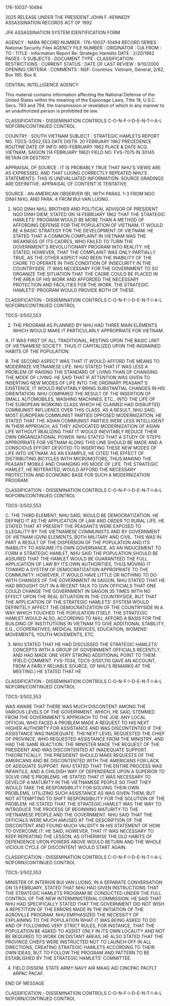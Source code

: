 176-10037-10494

2025 RELEASE UNDER THE PRESIDENT JOHN F. KENNEDY ASSASSINATION RECORDS ACT OF 1992

JFK ASSASSINATION SYSTEM
IDENTIFICATION FORM

AGENCY : NARA
RECORD NUMBER : 176-10037-10494
RECORD SERIES : National Security Files
AGENCY FILE NUMBER :
ORIGINATOR : CIA
FROM :
TO :
TITLE : Information Report Re: Strategic Hamlets
DATE : 2/20/1962
PAGES : 5
SUBJECTS :
DOCUMENT TYPE :
CLASSIFICATION :
RESTRICTIONS :
CURRENT STATUS :
DATE OF LAST REVIEW : 9/10/2000
OPENING CRITERIA :
COMMENTS : NSF: Countries: Vietnam, General, 2/62, Box 195. Box 8.

CENTRAL INTELLIGENCE AGENCY

This material contains information affecting the National Defense of the United States within the meaning of the Espionage Laws, Title 18, U.S.C. Secs. 793 and 794, the transmission or revelation of which in any manner to an unauthorized person is prohibited be law.

CLASSIFICATION - DISSEMINATION CONTROLS
C-O-N-F-I-D-E-N-T-I-A-L NOFORN/CONTINUED CONTROL

COUNTRY : SOUTH VIETNAM
SUBJECT : STRATEGIC HAMLETS
REPORT NO. TDCS-3/502,553
DATE DISTR. 20 FEBRUARY 1962
PRECEDENCE ROUTINE
DATE OF INFO: MID-FEBRUARY 1962
PLACE & DATE ACQ. VIETNAM, SAIGON (14 FEBRUARY 1962)
FIELD NO. FVS-7075 IN 30145
RETAIN OR DESTROY

APPRAISAL OF SOURCE : IT IS PROBABLY TRUE THAT NHU'S VIEWS ARE AS EXPRESSED, AND THAT LUONG CORRECTLY REPEATED NHU'S STATEMENTS.
THIS IS UNEVALUATED INFORMATION. SOURCE GRADINGS ARE DEFINITIVE. APPRAISAL OF CONTENT IS TENTATIVE.

SOURCE : AN AMERICAN OBSERVER (B), WITH PARAS. 1-3 FROM NGO DINH NHU, AND PARA. 4 FROM BUI VAN LUONG.

1. NGO DINH NHU, BROTHER AND POLITICAL ADVISOR OF PRESIDENT NGO DINH DIEM, STATED ON 14 FEBRUARY 1962 THAT THE STRATEGIC HAMLETS' PROGRAM WOULD BE MORE THAN A METHOD OF AFFORDING DEFENSE FOR THE POPULATION OF VIETNAM, IT WOULD BE A BASIC STRATEGY FOR THE DEVELOPMENT OF VIETNAM. HE STATED THAT A COMMON COMPLAINT IN VIETNAM WAS THE WEAKNESS OF ITS CADRES, WHO FAILED TO TURN THE GOVERNMENT'S REVOLUTIONARY PROGRAM INTO REALITY. HE STATED, HOWEVER, THAT THE COMPLAINT WAS ONLY PARTIALLY TRUE, AS THE OTHER ASPECT HAD BEEN THE INABILITY OF THE CADRE TO OPERATE IN THIS CONDITION OF INSECURITY IN THE COUNTRYSIDE. IT WAS NECESSARY FOR THE GOVERNMENT TO SO ORGANIZE THE SITUATION THAT THE CADRE COULD BE PLACED IN THE AREA OF HIS WORK AND AFFORDED THE NECESSARY PROTECTION AND FACILITIES FOR THE WORK. THE STRATEGIC HAMLETS' PROGRAM WOULD PROVIDE BOTH OF THESE.

CLASSIFICATION - DISSEMINATION CONTROLS
C-O-N-F-I-D-E-N-T-I-A-L NOFORN/CONTINUED CONTROL

TDCS-3/502,553

2. THE PROGRAM AS PLANNED BY NHU HAD THREE MAIN ELEMENTS WHICH WOULD MAKE IT PARTICULARLY APPROPRIATE FOR VIETNAM.

A. IT WAS FIRST OF ALL TRADITIONAL, RESTING UPON THE BASIC UNIT OF VIETNAMESE SOCIETY. THUS IT CAPITALIZED UPON THE INGRAINED HABITS OF THE POPULATION.

B. THE SECOND ASPECT WAS THAT IT WOULD AFFORD THE MEANS TO MODERNIZE VIETNAMESE LIFE. NHU STATED THAT IT WAS LESS A PROBLEM OF RAISING THE STANDARD OF LIVING THAN OF CHANGING THE MODE OF LIVING. HE SAID THAT IF ATTENTION WAS GIVEN TO INSERTING NEW MODES OF LIFE INTO THE ORDINARY PEASANT'S EXISTENCE, IT WOULD INEVITABLY BRING SUBSTANTIAL CHANGES IN HIS ORIENTATION. NHU COMPARED THE RESULT OF THE INSERTION OF SMALL AUTOMOBILES, WASHING MACHINES, ETC., INTO THE LIFE OF THE EUROPEAN WORKING CLASS WHICH HE CLAIMED HAD DISRUPTED COMMUNIST INFLUENCE OVER THIS CLASS. AS A RESULT, NHU SAID, MOST EUROPEAN COMMUNIST PARTIES OPPOSED MODERNIZATION. HE STATED THAT THE ASIAN COMMUNIST PARTIES WERE LESS INTELLIGENT IN THEIR APPROACH, AS THEY ADVOCATED MODERNIZATION OF ASIAN LIFE WITHOUT REALIZING THAT IT WOULD INEVITABLY REDUCE THEIR OWN ORGANIZATIONAL POWER. NHU STATED THAT A STUDY OF STEPS APPROPRIATE FOR VIETNAM ALONG THIS LINE SHOULD BE MADE AND A CONSCIOUS EFFORT DEVOTED TO INSERTING THESE NEW MODES OF LIFE INTO VIETNAM. AS AN EXAMPLE, HE CITED THE EFFECT OF DISTRIBUTING BICYCLES WITH MICROMOTORS, THUS MAKING THE PEASANT MOBILE AND CHANGING HIS MODE OF LIFE. THE STRATEGIC HAMLET, HE REITERATED, WOULD AFFORD THE NECESSARY PROTECTION AND ECONOMIC BASE FOR SUCH A MODERNIZATION PROGRAM.

CLASSIFICATION - DISSEMINATION CONTROLS
C-O-N-F-I-D-E-N-T-I-A-L NOFORN/CONTINUED CONTROL

TDCS-3/502,553

C. THE THIRD ELEMENT, NHU SAID, WOULD BE DEMOCRATIZATION. HE DEFINED IT AS THE APPLICATION OF LAW AND ORDER TO RURAL LIFE. HE STATED THAT AT PRESENT THE PEASANTS WERE EXPOSED TO ILLEGALITY BY THE VIETNAMESE COMMUNISTS AND BY GOVERNMENT OF VIETNAM (GVN) ELEMENTS, BOTH MILITARY AND CIVIL. THIS WAS IN PART A RESULT OF THE DISPERSION OF THE POPULATION AND ITS INABILITY TO ASSUME ITS OWN GOVERNANCE. AS AN INDUCEMENT TO FORM A STRATEGIC HAMLET, NHU SAID THE POPULATION SHOULD BE ASSURED THAT THE HAMLET WOULD BE GUARANTEED THE FULL APPLICATION OF LAW BY ITS OWN AUTHORITIES, THUS MOVING IT TOWARD A SYSTEM OF DEMOCRATIZATION APPROPRIATE TO THE COMMUNITY. HOWEVER, IT WOULD HAVE LITTLE OR NOTHING TO DO WITH CHANGES OF THE GOVERNMENT IN SAIGON. NHU STATED THAT HE HAD BROUGHT OUT IN A RECENT TALK TO GVN OFFICIALS THAT ONE COULD CHANGE THE GOVERNMENT IN SAIGON 35 TIMES WITH NO EFFECT UPON THE REAL SITUATION IN THE COUNTRYSIDE, BUT THAT THE APPLICATION OF THE STRATEGIC HAMLETS' SYSTEM WOULD DEFINITELY AFFECT THE DEMOCRATIZATION OF THE COUNTRYSIDE IN A WAY WHICH TOUCHED THE POPULATION ITSELF. THE STRATEGIC HAMLET WOULD ALSO, ACCORDING TO NHU, AFFORD A BASIS FOR THE BUILDING OF INSTITUTIONS IN VIETNAM TO GIVE ADDITIONAL STABILITY, E.G., COOPERATIVES, MEDICAL SERVICES, EDUCATION, WOMENS' MOVEMENTS, YOUTH MOVEMENTS, ETC.

3. NHU STATED THAT HE HAD DISCUSSED THE STRATEGIC HAMLETS' CONCEPTS WITH A GROUP OF GOVERNMENT OFFICIALS RECENTLY, AND HAD MADE ONE VERY STRONG ADDITIONAL POINT TO THEM. (FIELD COMMENT. FVS-7034, TDCS-3/501,110 GAVE AN ACCOUNT, FROM A FAIRLY RELIABLE SOURCE, OF NHU'S REMARKS AT THE MEETING.) HE STATED THAT HE

CLASSIFICATION - DISSEMINATION CONTROLS
C-O-N-F-I-D-E-N-T-I-A-L NOFORN/CONTINUED CONTROL

TDCS-3/502,553

WAS AWARE THAT THERE WAS MUCH DISCONTENT AMONG THE VARIOUS LEVELS OF THE GOVERNMENT, WHICH, HE SAID, STEMMED FROM THE GOVERNMENT'S APPROACH TO THE JOB. ANY LOCAL OFFICIAL WHO FACED A PROBLEM MADE A REQUEST TO HIS NEXT HIGHER AUTHORITY FOR ASSISTANCE AND WAS DISCONTENTED IF THE ASSISTANCE WAS INADEQUATE. THE NEXT LEVEL REQUESTED THE CHIEF OF PROVINCE, WHO REQUESTED ASSISTANCE FROM THE MINISTRY, AND HAD THE SAME REACTION. THE MINISTER MADE THE REQUEST OF THE PRESIDENT AND WAS DISCONTENTED AT INADEQUATE SUPPORT. THEORETICALLY, THE PRESIDENT SHOULD MAKE REQUESTS OF THE AMERICANS AND BE DISCONTENTED WITH THE AMERICANS FOR LACK OF ADEQUATE SUPPORT. NHU STATED THAT THE ENTIRE PROCESS WAS INFANTILE, AND A CHILDISH WAY OF DEPENDENCE UPON A SUPERIOR TO SOLVE ONE'S PROBLEMS. HE STATED THAT IT WAS NECESSARY TO DEVELOP A MATURITY IN THE VIETNAMESE PEOPLE SO THAT THEY WOULD TAKE THE RESPONSIBILITY FOR SOLVING THEIR OWN PROBLEMS, UTILIZING SUCH ASSISTANCE AS WAS GIVEN THEM, BUT NOT ATTEMPTING TO SHIFT RESPONSIBILITY FOR THE SOLUTION OF THE PROBLEM. HE STATED THAT THE STRATEGIC HAMLET WAS THE WAY TO INTRODUCE THE PROCESS OF BEGINNING MATURITY TO THE VIETNAMESE PEOPLE AND THE GOVERNMENT. NHU SAID THAT THE OFFICIALS WERE MUCH AMUSED AT THE DESCRIPTION OF THE DISCONTENT AND FOUND MUCH VALIDITY IN HIS STATEMENT OF HOW TO OVERCOME IT. HE SAID, HOWEVER, THAT IT WAS NECESSARY TO KEEP REPEATING THE LESSON, AS OTHERWISE THE OLD HABITS OF DEPENDENCE UPON POWERS ABOVE WOULD RETURN AND THE WHOLE VICIOUS CYCLE OF DISCONTENT WOULD START AGAIN.

CLASSIFICATION - DISSEMINATION CONTROLS
C-O-N-F-I-D-E-N-T-I-A-L NOFORN/CONTINUED CONTROL

TDCS-3/502,553

MINISTER OF INTERIOR BUI VAN LUONG, IN A SEPARATE CONVERSATION ON 13 FEBRUARY, STATED THAT NHU HAD GIVEN INSTRUCTIONS THAT THE STRATEGIC HAMLETS PROGRAM BE CONDUCTED UNDER THE FULL CONTROL OF THE NEW INTERMINISTERIAL COMMISSION. HE SAID THAT NHU HAD SPECIFICALLY STATED THAT THE GOVERNMENT DID NOT WISH A REPETITION OF THE ERRORS MADE IN THE INITIATION OF THE AGROVILLE PROGRAM. NHU EMPHASIZED THE NECESSITY OF EXPLAINING TO THE POPULATION WHAT IT WAS BEING ASKED TO DO AND OF FOLLOWING VERY STRICT RULES, FOR INSTANCE, THAT THE POPULATION BE ASKED TO ASSIST ONLY IN ITS OWN LOCALITY AND NOT BE REQUIRED TO WORK ON DISTANT AREAS. HE ALSO STATED THAT THE PROVINCE CHIEFS WERE INSTRUCTED NOT TO LAUNCH OFF IN ALL DIRECTIONS, CREATING STRATEGIC HAMLETS ACCORDING TO THEIR OWN IDEAS, BUT TO FOLLOW THE PROGRAM AND PATTERN TO BE ESTABLISHED BY THE STRATEGIC HAMLETS' COMMITTEE.

4. FIELD DISSEM. STATE ARMY NAVY AIR MAAG AID CINCPAC PACFLT ARPAC PACAF.

END OF MESSAGE

CLASSIFICATION - DISSEMINATION CONTROLS
C-O-N-F-I-D-E-N-T-I-A-L NOFORN/CONTINUED CONTROL

